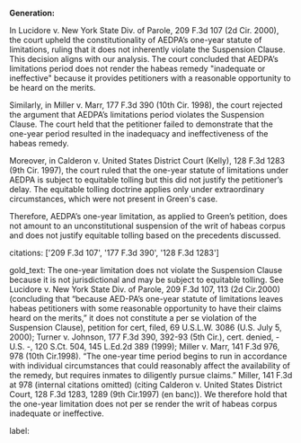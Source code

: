 **Generation:**

In Lucidore v. New York State Div. of Parole, 209 F.3d 107 (2d Cir. 2000), the court upheld the constitutionality of AEDPA’s one-year statute of limitations, ruling that it does not inherently violate the Suspension Clause. This decision aligns with our analysis. The court concluded that AEDPA’s limitations period does not render the habeas remedy "inadequate or ineffective" because it provides petitioners with a reasonable opportunity to be heard on the merits.

Similarly, in Miller v. Marr, 177 F.3d 390 (10th Cir. 1998), the court rejected the argument that AEDPA’s limitations period violates the Suspension Clause. The court held that the petitioner failed to demonstrate that the one-year period resulted in the inadequacy and ineffectiveness of the habeas remedy. 

Moreover, in Calderon v. United States District Court (Kelly), 128 F.3d 1283 (9th Cir. 1997), the court ruled that the one-year statute of limitations under AEDPA is subject to equitable tolling but this did not justify the petitioner’s delay. The equitable tolling doctrine applies only under extraordinary circumstances, which were not present in Green's case.

Therefore, AEDPA’s one-year limitation, as applied to Green’s petition, does not amount to an unconstitutional suspension of the writ of habeas corpus and does not justify equitable tolling based on the precedents discussed.

citations: ['209 F.3d 107', '177 F.3d 390', '128 F.3d 1283']

gold_text: The one-year limitation does not violate the Suspension Clause because it is not jurisdictional and may be subject to equitable tolling. See Lucidore v. New York State Div. of Parole, 209 F.3d 107, 113 (2d Cir.2000) (concluding that “because AED-PA’s one-year statute of limitations leaves habeas petitioners with some reasonable opportunity to have their claims heard on the merits,” it does not constitute a per se violation of the Suspension Clause), petition for cert, filed, 69 U.S.L.W. 3086 (U.S. July 5, 2000); Turner v. Johnson, 177 F.3d 390, 392-93 (5th Cir.), cert. denied, - U.S. -, 120 S.Ct. 504, 145 L.Ed.2d 389 (1999); Miller v. Marr, 141 F.3d 976, 978 (10th Cir.1998). “The one-year time period begins to run in accordance with individual circumstances that could reasonably affect the availability of the remedy, but requires inmates to diligently pursue claims.” Miller, 141 F.3d at 978 (internal citations omitted) (citing Calderon v. United States District Court, 128 F.3d 1283, 1289 (9th Cir.1997) (en banc)). We therefore hold that the one-year limitation does not per se render the writ of habeas corpus inadequate or ineffective.

label: 